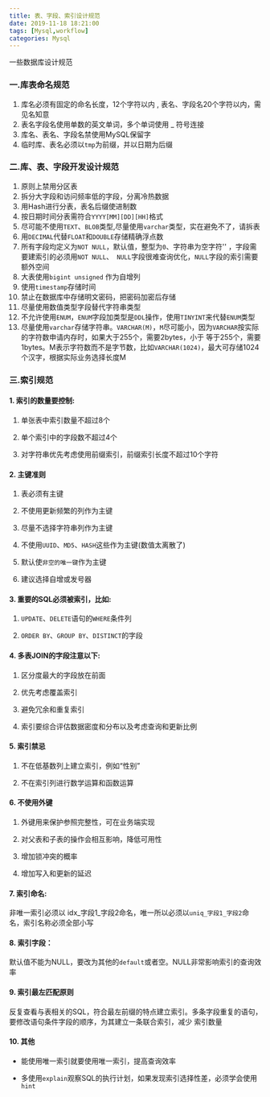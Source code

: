 ```yaml
---
title: 表、字段、索引设计规范
date: 2019-11-18 18:21:00
tags: [Mysql,workflow]
categories: Mysql
---
```


一些数据库设计规范

<!-- more -->

### 一.库表命名规范

1. 库名必须有固定的命名长度，12个字符以内 ,  表名、字段名20个字符以内，需见名知意
2. 表名字段名使用单数的英文单词，多个单词使用 _ 符号连接
3. 库名、表名、字段名禁使用MySQL保留字
4. 临时库、表名必须以`tmp`为前缀，并以日期为后缀

### 二.库、表、字段开发设计规范

1. 原则上禁用分区表
2. 拆分大字段和访问频率低的字段，分离冷热数据
3. 用Hash进行分表，表名后缀使进制数
4. 按日期时间分表需符合`YYYY[MM][DD][HH]`格式
5. 尽可能不使用`TEXT`、`BLOB`类型,尽量使用`varchar`类型，实在避免不了，请拆表
6. 用`DECIMAL`代替`FLOAT`和`DOUBLE`存储精确浮点数
7. 所有字段均定义为`NOT NULL`，默认值，整型为`0`、字符串为空字符'' ，字段需要建索引的必须用`NOT NULL`、` NULL`字段很难查询优化，`NULL`字段的索引需要额外空间
8. 大表使用`bigint unsigned` 作为自增列
9. 使用`timestamp`存储时间
10. 禁止在数据库中存储明文密码，把密码加密后存储
11. 尽量使用数值类型字段替代字符串类型
12. 不允许使用`ENUM`，`ENUM`字段加类型是`DDL`操作，使用`TINYINT`来代替`ENUM`类型
13. 尽量使用`varchar`存储字符串。`VARCHAR(M)`，`M`尽可能小，因为`VARCHAR`按实际的字符数申请内存时，如果大于255个，需要2bytes，小于 等于255个，需要1bytes。M表示字符数而不是字节数，比如`VARCHAR(1024)`，最大可存储1024个汉字，根据实际业务选择长度M



### 三.索引规范

#### 1. 索引的数量要控制:

1. 单张表中索引数量不超过8个

2. 单个索引中的字段数不超过4个

3. 对字符串优先考虑使用前缀索引，前缀索引长度不超过10个字符

#### 2. 主键准则

1. 表必须有主键

2. 不使用更新频繁的列作为主键

3. 尽量不选择字符串列作为主键

4. 不使用`UUID`、`MD5`、`HASH`这些作为主键(数值太离散了)

5. 默认使`非空的唯一键`作为主键

6. 建议选择自增或发号器

#### 3. 重要的SQL必须被索引，比如:

1. `UPDATE`、`DELETE`语句的`WHERE`条件列

2. `ORDER BY`、`GROUP BY`、`DISTINCT`的字段

#### 4. 多表JOIN的字段注意以下:

1. 区分度最大的字段放在前面

2. 优先考虑覆盖索引

3. 避免冗余和重复索引

4. 索引要综合评估数据密度和分布以及考虑查询和更新比例

#### 5. 索引禁忌

1. 不在低基数列上建立索引，例如“性别”

2. 不在索引列进行数学运算和函数运算

#### 6. 不使用外键

1. 外键用来保护参照完整性，可在业务端实现

2. 对父表和子表的操作会相互影响，降低可用性

3. 增加锁冲突的概率

4. 增加写入和更新的延迟

#### 7. 索引命名:

非唯一索引必须以 idx_字段1_字段2命名，唯一所以必须以`uniq_字段1_字段2`命名，索引名称必须全部小写

#### 8. 索引字段：

默认值不能为NULL，要改为其他的`default`或者空。NULL非常影响索引的查询效率

#### 9. 索引最左匹配原则

反复查看与表相关的SQL，符合最左前缀的特点建立索引。多条字段重复的语句，要修改语句条件字段的顺序，为其建立一条联合索引，减少 索引数量

#### 10. 其他

- 能使用唯一索引就要使用唯一索引，提高查询效率

- 多使用`explain`观察SQL的执行计划，如果发现索引选择性差，必须学会使用`hint`